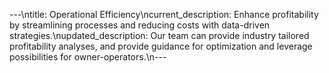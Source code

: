 ---\ntitle: Operational Efficiency\ncurrent_description: Enhance profitability by streamlining processes and reducing costs with data-driven strategies.\nupdated_description: Our team can provide industry tailored profitability analyses, and provide guidance for optimization and leverage possibilities for owner-operators.\n---
